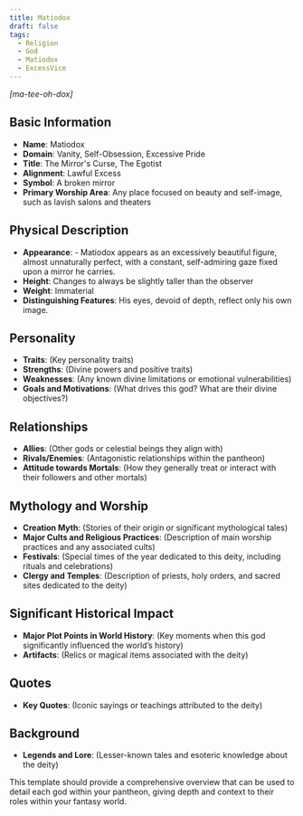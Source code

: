```yaml
---
title: Matiodox
draft: false
tags:
  - Religion
  - God
  - Matiodox
  - ExcessVice
---
```

*[ma-tee-oh-dox]*
## Basic Information

- **Name**: Matiodox
- **Domain**: Vanity, Self-Obsession, Excessive Pride
- **Title**: The Mirror's Curse, The Egotist
- **Alignment**: Lawful Excess
- **Symbol**: A broken mirror
- **Primary Worship Area**: Any place focused on beauty and self-image, such as lavish salons and theaters

## Physical Description

- **Appearance**: - Matiodox appears as an excessively beautiful figure, almost unnaturally perfect, with a constant, self-admiring gaze fixed upon a mirror he carries.
- **Height**: Changes to always be slightly taller than the observer
- **Weight**: Immaterial
- **Distinguishing Features**: His eyes, devoid of depth, reflect only his own image.

## Personality

- **Traits**: (Key personality traits)
- **Strengths**: (Divine powers and positive traits)
- **Weaknesses**: (Any known divine limitations or emotional vulnerabilities)
- **Goals and Motivations**: (What drives this god? What are their divine objectives?)

## Relationships

- **Allies**: (Other gods or celestial beings they align with)
- **Rivals/Enemies**: (Antagonistic relationships within the pantheon)
- **Attitude towards Mortals**: (How they generally treat or interact with their followers and other mortals)

## Mythology and Worship

- **Creation Myth**: (Stories of their origin or significant mythological tales)
- **Major Cults and Religious Practices**: (Description of main worship practices and any associated cults)
- **Festivals**: (Special times of the year dedicated to this deity, including rituals and celebrations)
- **Clergy and Temples**: (Description of priests, holy orders, and sacred sites dedicated to the deity)

## Significant Historical Impact

- **Major Plot Points in World History**: (Key moments when this god significantly influenced the world’s history)
- **Artifacts**: (Relics or magical items associated with the deity)

## Quotes

- **Key Quotes**: (Iconic sayings or teachings attributed to the deity)

## Background

- **Legends and Lore**: (Lesser-known tales and esoteric knowledge about the deity)

This template should provide a comprehensive overview that can be used to detail each god within your pantheon, giving depth and context to their roles within your fantasy world.